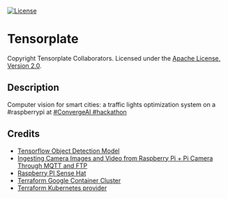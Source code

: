 [![License](http://img.shields.io/:license-apache%202.0-brightgreen.svg)](http://www.apache.org/licenses/LICENSE-2.0.html)

# Tensorplate
Copyright Tensorplate Collaborators. Licensed under the [Apache License, Version 2.0](http://www.apache.org/licenses/LICENSE-2.0).

## Description
Computer vision for smart cities: a traffic lights optimization system on a #raspberrypi at [#ConvergeAI #hackathon](http://convergehackathon.org/)

## Credits
- [Tensorflow Object Detection Model](https://github.com/tensorflow/models/tree/master/research/object_detection)
- [Ingesting Camera Images and Video from Raspberry Pi + Pi Camera Through MQTT and FTP](https://github.com/tspannhw/rpi-picamera-mqtt-nifi)
- [Raspberry PI Sense Hat](https://www.raspberrypi.org/products/sense-hat/)
- [Terraform Google Container Cluster](https://www.terraform.io/docs/providers/google/r/container_cluster.html)
- [Terraform Kubernetes provider](https://www.terraform.io/docs/providers/kubernetes/index.html)